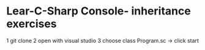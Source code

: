 # Lear-C-Sharp Console- inheritance exercises
1 git clone
2 open with visual studio
3 choose class Program.sc -> click start

